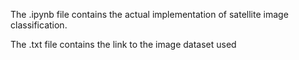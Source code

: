 The .ipynb file contains the actual implementation of satellite image classification.


The .txt file contains the link to the image dataset used

